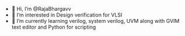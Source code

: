 - 👋 Hi, I’m @RajaBhargavv
- 👀 I’m interested in Design verification for VLSI
- 🌱 I’m currently learning  verilog, system verilog, UVM along with GVIM text editor and Python for scripting
  
  

<!---
RajaBhargavv/RajaBhargavv is a ✨ special ✨ repository because its `README.md` (this file) appears on your GitHub profile.
You can click the Preview link to take a look at your changes.
--->
